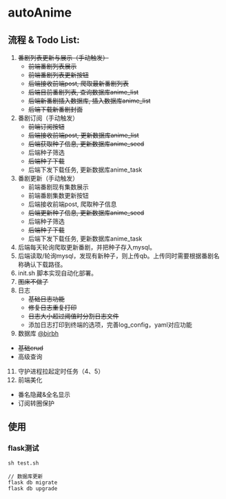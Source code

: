 # autoAnime

## 流程 & Todo List:
1. ~~番剧列表更新与展示（手动触发）~~
   - ~~前端番剧列表展示~~
   - ~~前端番剧列表更新按钮~~
   - ~~后端接收前端post, 爬取最新番剧列表~~
   - ~~后端目前番剧列表, 查询数据库anime_list~~   
   - ~~后端新番剧插入数据库, 插入数据库anime_list~~
   - ~~后端下载新番剧封面~~
2. 番剧订阅（手动触发）
   - ~~前端订阅按钮~~
   - ~~后端接收前端post, 更新数据库anime_list~~
   - ~~后端获取种子信息, 更新数据库anime_seed~~
   - 后端种子筛选
   - ~~后端种子下载~~
   - 后端下发下载任务, 更新数据库anime_task
3. 番剧更新（手动触发）
   - 前端番剧现有集数展示
   - 前端番剧集数更新按钮
   - 后端接收前端post, 爬取种子信息
   - ~~后端更新种子信息, 更新数据库anime_seed~~
   - 后端种子筛选
   - ~~后端种子下载~~
   - 后端下发下载任务, 更新数据库anime_task
4. 后端每天轮询爬取更新番剧，并把种子存入mysql。
5. 后端读取/轮询mysql，发现有新种子，则上传qb。上传同时需要根据番剧名称确认下载路径。
6. init.sh 脚本实现自动化部署。
7. ~~图床不做了~~
8. 日志
   - ~~基础日志功能~~
   - ~~修复日志重复打印~~
   - ~~日志大小超过阈值时分割日志文件~~
   - 添加日志打印到终端的选项，完善log_config，yaml对应功能
10. 数据库 [@bjrbh](https://github.com/bjrbh)
   - ~~基础crud~~
   - 高级查询
11. 守护进程拉起定时任务（4、5）
12. 前端美化
   - 番名隐藏&全名显示
   - 订阅转圈保护

## 使用
### flask测试
```
sh test.sh

// 数据库更新
flask db migrate
flask db upgrade
```
